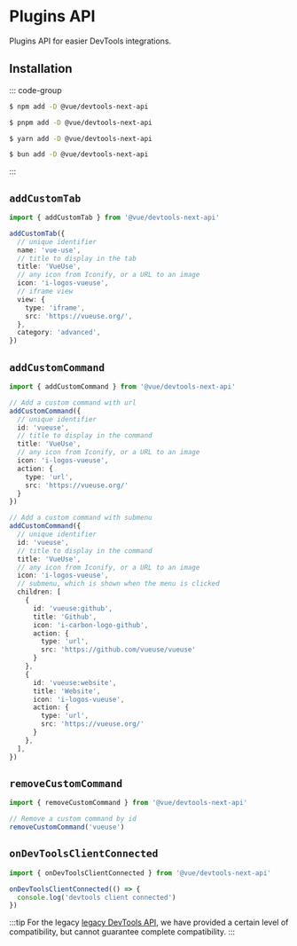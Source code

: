 # Plugins API

Plugins API for easier DevTools integrations.

## Installation

::: code-group

```sh [npm]
$ npm add -D @vue/devtools-next-api
```

```sh [pnpm]
$ pnpm add -D @vue/devtools-next-api
```

```sh [yarn]
$ yarn add -D @vue/devtools-next-api
```

```sh [bun]
$ bun add -D @vue/devtools-next-api
```

:::

## `addCustomTab`

```ts
import { addCustomTab } from '@vue/devtools-next-api'

addCustomTab({
  // unique identifier
  name: 'vue-use',
  // title to display in the tab
  title: 'VueUse',
  // any icon from Iconify, or a URL to an image
  icon: 'i-logos-vueuse',
  // iframe view
  view: {
    type: 'iframe',
    src: 'https://vueuse.org/',
  },
  category: 'advanced',
})
```

## `addCustomCommand`

```ts
import { addCustomCommand } from '@vue/devtools-next-api'

// Add a custom command with url
addCustomCommand({
  // unique identifier
  id: 'vueuse',
  // title to display in the command
  title: 'VueUse',
  // any icon from Iconify, or a URL to an image
  icon: 'i-logos-vueuse',
  action: {
    type: 'url',
    src: 'https://vueuse.org/'
  }
})

// Add a custom command with submenu
addCustomCommand({
  // unique identifier
  id: 'vueuse',
  // title to display in the command
  title: 'VueUse',
  // any icon from Iconify, or a URL to an image
  icon: 'i-logos-vueuse',
  // submenu, which is shown when the menu is clicked
  children: [
    {
      id: 'vueuse:github',
      title: 'Github',
      icon: 'i-carbon-logo-github',
      action: {
        type: 'url',
        src: 'https://github.com/vueuse/vueuse'
      }
    },
    {
      id: 'vueuse:website',
      title: 'Website',
      icon: 'i-logos-vueuse',
      action: {
        type: 'url',
        src: 'https://vueuse.org/'
      }
    },
  ],
})
```

## `removeCustomCommand`

```ts
import { removeCustomCommand } from '@vue/devtools-next-api'

// Remove a custom command by id
removeCustomCommand('vueuse')
```

## `onDevToolsClientConnected`

```ts
import { onDevToolsClientConnected } from '@vue/devtools-next-api'

onDevToolsClientConnected(() => {
  console.log('devtools client connected')
})
```

:::tip
For the legacy [legacy DevTools API](https://devtools.vuejs.org/plugin/api-reference.html), we have provided a certain level of compatibility, but cannot guarantee complete compatibility.
:::
